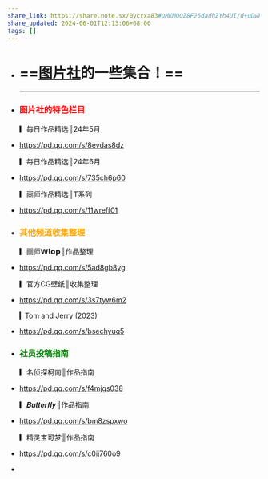 ```yaml
---
share_link: https://share.note.sx/0ycrxa83#uMKMQOZ8F26dadhZYh4UI/d+uDwkssY/qhrp2e1VHw8
share_updated: 2024-06-01T12:13:06+08:00
tags: []
---
```


- # ==[图片社](https://pd.qq.com/s/crrf0wt7d)的一些集合！==
  ---
- ### <font color="red">图片社的特色栏目</font>
  ▎每日作品精选║24年5月
- https://pd.qq.com/s/8evdas8dz
  
  ▎每日作品精选║24年6月
- https://pd.qq.com/s/735ch6p60
  
  ▎画师作品精选║T系列
- https://pd.qq.com/s/11wreff01
- ### <font color="orange">其他频道收集整理</font>
  ▎画师𝗪𝗹𝗼𝗽║作品整理
- https://pd.qq.com/s/5ad8gb8yg
  
  ▎官方CG壁纸║收集整理
- https://pd.qq.com/s/3s7tyw6m2
  
  ▎Tom and Jerry (2023)
- https://pd.qq.com/s/bsechyuq5
- ### <font color="green">社员投稿指南</font>
  ▎名侦探柯南║作品指南
- https://pd.qq.com/s/f4mjgs038
  
  ▎𝑩𝒖𝒕𝒕𝒆𝒓𝒇𝒍𝒚║作品指南
- https://pd.qq.com/s/bm8zspxwo
  
  ▎精灵宝可梦║作品指南
- https://pd.qq.com/s/c0ij760o9
-